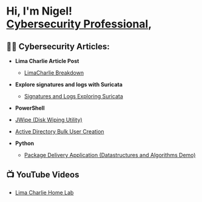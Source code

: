 <h1>Hi, I'm Nigel! <br/> <a href="https://www.linkedin.com/in/nigel-thompson-8a7995244/)">Cybersecurity Professional</a>, </a></h1>

<h2>👨‍💻 Cybersecurity Articles:</h2>

- <b>Lima Charlie Article Post</b>
  - [LimaCharlie Breakdown](https://www.linkedin.com/pulse/yes-i-want-soc-analyst-nigel-thompson/?trackingId=kCRDcBjlTye7W19lCQ2n0A%3D%3D)
- <b>Explore signatures and logs with Suricata</b>
  - [Signatures and Logs Exploring Suricata](https://github.com/nigeltho12/SuricataLogs/blob/main/README.md) 
- <b>PowerShell</b>
 - [JWipe (Disk Wiping Utility)](https://github.com/joshmadakor1/Jwipe.PowerShell)
  - [Active Directory Bulk User Creation](https://github.com/joshmadakor1/AD_PS)

- <b>Python</b>
  - [Package Delivery Application (Datastructures and Algorithms Demo)](https://github.com/joshmadakor1/Package-Delivery-Pathfinding-Algorithm)

<h2>📺 YouTube Videos</h2>

- [Lima Charlie Home Lab](https://youtu.be/tO2N1mviKWs?si=LGRtWICoIUKmOGxA)



